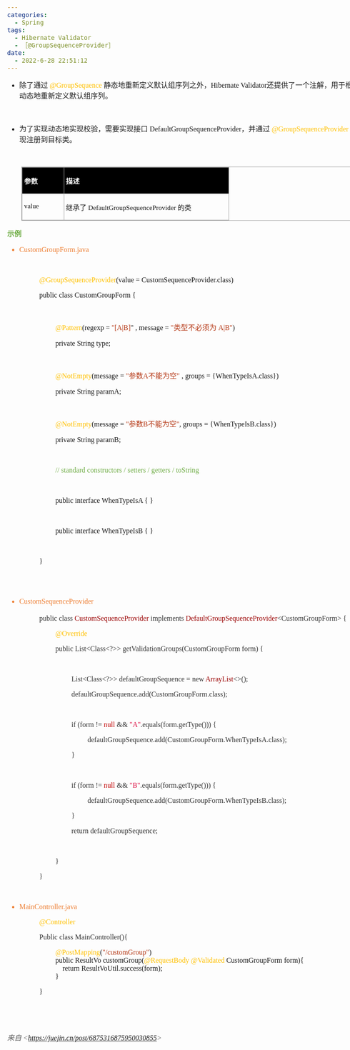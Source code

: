 ```yaml
---
categories:
  - Spring
tags:
  - Hibernate Validator
  - ［@GroupSequenceProvider］
date:
  - 2022-6-28 22:51:12
---
```


<body lang=zh-CN style='font-family:"Microsoft YaHei UI";font-size:12.0pt'>
<!--StartFragment-->

<div style='direction:ltr;border-width:100%'>

<div style='direction:ltr;margin-top:0in;margin-left:0in;width:8.9958in'>

<div style='direction:ltr;margin-top:0in;margin-left:0in;width:8.9958in'>

<ul type=disc style='direction:ltr;unicode-bidi:embed;margin-top:0in;
 margin-bottom:0in'>
 <li style='margin-top:0;margin-bottom:0;vertical-align:middle'><span
     style='font-family:"Microsoft YaHei UI";font-size:12.0pt' lang=zh-CN>除了通过</span><span
     style='font-family:"Comic Sans MS";font-size:12.0pt' lang=en-US> </span><span
     style='font-family:"Comic Sans MS";font-size:12.0pt;color:#FFC000'
     lang=zh-CN>@GroupSequence</span><span style='font-family:"Comic Sans MS";
     font-size:12.0pt' lang=en-US> </span><span style='font-family:"Microsoft YaHei UI";
     font-size:12.0pt' lang=zh-CN>静态地重新定义默认组序列之外，</span><span style='font-family:
     "Comic Sans MS";font-size:12.0pt' lang=zh-CN>Hibernate Validator</span><span
     style='font-family:"Microsoft YaHei UI";font-size:12.0pt' lang=zh-CN>还提供了一个注解，用于根据对象状态动态地重新定义默认组序列。</span></li>
</ul>

<p style='font-family:"Comic Sans MS";font-size:12.0pt'>&nbsp;</p>

<ul type=disc style='direction:ltr;unicode-bidi:embed;margin-top:0in;
 margin-bottom:0in'>
 <li style='margin-top:0;margin-bottom:0;vertical-align:middle'><span
     style='font-family:"Microsoft YaHei UI";font-size:12.0pt' lang=zh-CN>为了实现动态地实现校验，需要实现接口</span><span
     style='font-family:"Comic Sans MS";font-size:12.0pt' lang=en-US> </span><span
     style='font-family:"Comic Sans MS";font-size:12.0pt' lang=zh-CN>DefaultGroupSequenceProvider</span><span
     style='font-family:"Microsoft YaHei UI";font-size:12.0pt' lang=zh-CN>，并通过</span><span
     style='font-family:"Comic Sans MS";font-size:12.0pt' lang=en-US> </span><span
     style='font-family:"Comic Sans MS";font-size:12.0pt;color:#FFC000'
     lang=zh-CN>@GroupSequenceProvider</span><span style='font-family:"Comic Sans MS";
     font-size:12.0pt' lang=en-US> </span><span style='font-family:"Microsoft YaHei UI";
     font-size:12.0pt' lang=zh-CN>注释将该实现注册到目标类。</span></li>
</ul>

<p style='margin-left:.375in;font-family:"Comic Sans MS";font-size:
12.0pt'>&nbsp;</p>

<div style='direction:ltr'>

<table border=1 cellpadding=0 cellspacing=0 valign=top style='direction:ltr;
 border-collapse:collapse;border-style:solid;border-color:#A3A3A3;border-width:
 1pt;margin-left:.3333in' title="" summary="">
 <tr>
  <td style='border-style:solid;border-color:#A3A3A3;border-width:1pt;
  background-color:black;vertical-align:top;width:.8812in;padding:2.0pt 3.0pt 2.0pt 3.0pt'>
  <p style='font-family:"Microsoft YaHei UI";font-size:11.5pt;
  color:white'><span style='font-weight:bold'>参数</span></p>
  </td>
  <td style='border-style:solid;border-color:#A3A3A3;border-width:1pt;
  background-color:black;vertical-align:top;width:3.7527in;padding:2.0pt 3.0pt 2.0pt 3.0pt'>
  <p style='font-family:"Microsoft YaHei UI";font-size:11.5pt;
  color:white'><span style='font-weight:bold'>描述</span></p>
  </td>
 </tr>
 <tr>
  <td style='border-style:solid;border-color:#A3A3A3;border-width:1pt;
  vertical-align:top;width:.8812in;padding:2.0pt 3.0pt 2.0pt 3.0pt'>
  <p style='font-family:"Comic Sans MS";font-size:11.5pt'
  lang=en-US>value</p>
  </td>
  <td style='border-style:solid;border-color:#A3A3A3;border-width:1pt;
  vertical-align:top;width:3.7527in;padding:2.0pt 3.0pt 2.0pt 3.0pt'>
  <p style='font-size:11.5pt'><span style='font-family:"Microsoft YaHei UI"'
  lang=zh-CN>继承了</span><span style='font-family:"Comic Sans MS"' lang=en-US> </span><span
  style='font-family:"Comic Sans MS"' lang=zh-CN>DefaultGroupSequenceProvider</span><span
  style='font-family:"Comic Sans MS"' lang=en-US> </span><span
  style='font-family:"Microsoft YaHei UI"' lang=zh-CN>的类</span></p>
  </td>
 </tr>
</table>

</div>

<p style='font-family:"Microsoft YaHei UI";font-size:12.0pt;
color:#70AD47'><span style='font-weight:bold'>示例</span></p>

<ul type=disc style='direction:ltr;unicode-bidi:embed;margin-top:0in;
 margin-bottom:0in'>
 <li style='margin-top:0;margin-bottom:0;vertical-align:middle;color:#ED7D31'><span
     style='font-family:"Comic Sans MS";font-size:12.0pt' lang=zh-CN>CustomGroupForm</span><span
     style='font-family:"Comic Sans MS";font-size:12.0pt' lang=en-US>.java</span></li>
</ul>

<p style='margin-left:.375in;font-family:"Comic Sans MS";font-size:
12.0pt;color:#ED7D31' lang=en-US>&nbsp;</p>

<p style='margin-left:.75in;font-family:"Comic Sans MS";font-size:
12.0pt'><span style='color:#FFC000'>@GroupSequenceProvider</span>(value =
CustomSequenceProvider.class)</p>

<p style='margin-left:.75in;font-family:"Comic Sans MS";font-size:
12.0pt'>public class CustomGroupForm {</p>

<p style='margin-left:.75in;font-family:"Comic Sans MS";font-size:
12.0pt'>&nbsp;</p>

<p style='margin-left:1.125in;font-size:12.0pt'><span
style='font-family:"Comic Sans MS";color:#FFC000'>@Pattern</span><span
style='font-family:"Comic Sans MS"'>(regexp = </span><span style='font-family:
"Comic Sans MS";color:#B43512'>&quot;[A|B]</span><span style='font-family:"Comic Sans MS"'>&quot;
, message = </span><span style='font-family:"Comic Sans MS";color:#B43512'>&quot;</span><span
style='font-family:"Microsoft YaHei UI";color:#B43512'>类型不必须为</span><span
style='font-family:"Comic Sans MS";color:#B43512'> A|B&quot;</span><span
style='font-family:"Comic Sans MS"'>)</span></p>

<p style='margin-left:1.125in;font-family:"Comic Sans MS";
font-size:12.0pt'>private String type;</p>

<p style='margin-left:.75in;font-family:"Comic Sans MS";font-size:
12.0pt'>&nbsp;</p>

<p style='margin-left:1.125in;font-size:12.0pt'><span
style='font-family:"Comic Sans MS";color:#FFC000'>@NotEmpty</span><span
style='font-family:"Comic Sans MS"'>(message = </span><span style='font-family:
"Comic Sans MS";color:#B43512'>&quot;</span><span style='font-family:"Microsoft YaHei UI";
color:#B43512'>参数</span><span style='font-family:"Comic Sans MS";color:#B43512'>A</span><span
style='font-family:"Microsoft YaHei UI";color:#B43512'>不能为空</span><span
style='font-family:"Comic Sans MS";color:#B43512'>&quot;</span><span
style='font-family:"Comic Sans MS"'> , groups = {WhenTypeIsA.class})</span></p>

<p style='margin-left:1.125in;font-family:"Comic Sans MS";
font-size:12.0pt'>private String paramA;</p>

<p style='margin-left:.75in;font-family:"Comic Sans MS";font-size:
12.0pt'>&nbsp;</p>

<p style='margin-left:1.125in;font-size:12.0pt'><span
style='font-family:"Comic Sans MS";color:#FFC000'>@NotEmpty</span><span
style='font-family:"Comic Sans MS"'>(message = </span><span style='font-family:
"Comic Sans MS";color:#B43512'>&quot;</span><span style='font-family:"Microsoft YaHei UI";
color:#B43512'>参数</span><span style='font-family:"Comic Sans MS";color:#B43512'>B</span><span
style='font-family:"Microsoft YaHei UI";color:#B43512'>不能为空</span><span
style='font-family:"Comic Sans MS";color:#B43512'>&quot;</span><span
style='font-family:"Comic Sans MS"'>, groups = {WhenTypeIsB.class})</span></p>

<p style='margin-left:1.125in;font-family:"Comic Sans MS";
font-size:12.0pt'>private String paramB;</p>

<p style='margin-left:1.125in;font-family:"Comic Sans MS";
font-size:12.0pt'>&nbsp;</p>

<p style='margin-left:1.125in;font-family:"Comic Sans MS";
font-size:12.0pt;color:#70AD47'>// standard constructors / setters / getters /
toString</p>

<p style='margin-left:.75in;font-family:"Comic Sans MS";font-size:
12.0pt'>&nbsp;</p>

<p style='margin-left:1.125in;font-family:"Comic Sans MS";
font-size:12.0pt'><span lang=zh-CN>public interface WhenTypeIsA {</span><span
lang=en-US> </span><span lang=zh-CN>}</span></p>

<p style='margin-left:.75in;font-family:"Comic Sans MS";font-size:
12.0pt'>&nbsp;</p>

<p style='margin-left:1.125in;font-family:"Comic Sans MS";
font-size:12.0pt'><span lang=zh-CN>public interface WhenTypeIsB {</span><span
lang=en-US> </span><span lang=zh-CN>}</span></p>

<p style='margin-left:.75in;font-family:"Comic Sans MS";font-size:
12.0pt'>&nbsp;</p>

<p style='margin-left:.75in;font-family:"Comic Sans MS";font-size:
12.0pt'>}</p>

<p style='font-family:"Comic Sans MS";font-size:12.0pt'>&nbsp;</p>

<ul type=disc style='direction:ltr;unicode-bidi:embed;margin-top:0in;
 margin-bottom:0in'>
 <li style='margin-top:0;margin-bottom:0;vertical-align:middle;margin-top:26pt;
     margin-bottom:7pt;line-height:19pt;color:#ED7D31'><span style='font-family:
     "Comic Sans MS";font-size:12.0pt'>CustomSequenceProvider</span></li>
</ul>

<p style='margin-left:.75in;font-family:"Comic Sans MS";font-size:
12.0pt'><span style='color:#333333'>public class </span><span style='color:
#990000'>CustomSequenceProvider</span><span style='color:#333333'> implements </span><span
style='color:#990000'>DefaultGroupSequenceProvider</span><span
style='color:#333333'>&lt;CustomGroupForm&gt; {</span></p>

<p style='margin-left:1.125in;font-family:"Comic Sans MS";
font-size:12.0pt;color:#FFC000'>@Override</p>

<p style='margin-left:1.125in;font-family:"Comic Sans MS";
font-size:12.0pt;color:#333333'>public List&lt;Class&lt;?&gt;&gt;
getValidationGroups(CustomGroupForm form) {</p>

<p style='margin-left:1.125in;font-family:"Comic Sans MS";
font-size:12.0pt;color:#333333'>&nbsp;</p>

<p style='margin-left:1.5in;font-family:"Comic Sans MS";font-size:
12.0pt'><span style='color:#333333'>List&lt;Class&lt;?&gt;&gt;
defaultGroupSequence = new </span><span style='color:#990000'>ArrayList</span><span
style='color:#333333'>&lt;&gt;();</span></p>

<p style='margin-left:1.5in;font-family:"Comic Sans MS";font-size:
12.0pt;color:#333333'>defaultGroupSequence.add(CustomGroupForm.class);</p>

<p style='margin-left:1.5in;font-family:"Comic Sans MS";font-size:
12.0pt;color:#333333'>&nbsp;</p>

<p style='margin-left:1.5in;font-family:"Comic Sans MS";font-size:
12.0pt'><span style='color:#333333'>if (form != </span><span style='color:#C00000'>null</span><span
style='color:#333333'> &amp;&amp; </span><span style='color:#DD1144'>&quot;A&quot;</span><span
style='color:#333333'>.equals(form.getType())) {</span></p>

<p style='margin-left:1.875in;font-family:"Comic Sans MS";
font-size:12.0pt;color:#333333'>defaultGroupSequence.add(CustomGroupForm.WhenTypeIsA.class);</p>

<p style='margin-left:1.5in;font-family:"Comic Sans MS";font-size:
12.0pt;color:#333333'>}</p>

<p style='margin-left:1.5in;font-family:"Comic Sans MS";font-size:
12.0pt;color:#333333'>&nbsp;</p>

<p style='margin-left:1.5in;font-family:"Comic Sans MS";font-size:
12.0pt'><span style='color:#333333'>if (form != </span><span style='color:#C00000'>null</span><span
style='color:#333333'> &amp;&amp; </span><span style='color:#DD1144'>&quot;B&quot;</span><span
style='color:#333333'>.equals(form.getType())) {</span></p>

<p style='margin-left:1.875in;font-family:"Comic Sans MS";
font-size:12.0pt;color:#333333'>defaultGroupSequence.add(CustomGroupForm.WhenTypeIsB.class);</p>

<p style='margin-left:1.5in;font-family:"Comic Sans MS";font-size:
12.0pt;color:#333333'>}</p>

<p style='margin-left:1.5in;font-family:"Comic Sans MS";font-size:
12.0pt;color:#333333'>return defaultGroupSequence;</p>

<p style='margin-left:1.5in;font-family:"Comic Sans MS";font-size:
12.0pt;color:#333333'>&nbsp;</p>

<p style='margin-left:1.125in;font-family:"Comic Sans MS";
font-size:12.0pt;color:#333333'>}</p>

<p style='margin-left:.75in;font-family:"Comic Sans MS";font-size:
12.0pt;color:#333333'>}</p>

<p style='margin-left:.75in;font-family:"Comic Sans MS";font-size:
12.0pt;color:#333333'>&nbsp;</p>

<ul type=disc style='direction:ltr;unicode-bidi:embed;margin-top:0in;
 margin-bottom:0in'>
 <li style='margin-top:0;margin-bottom:0;vertical-align:middle;margin-top:0pt;
     margin-bottom:12pt;color:#ED7D31' lang=en-US><span style='font-family:
     "Comic Sans MS";font-size:12.0pt'>MainController.java</span></li>
</ul>

<p style='margin-left:.75in;font-family:"Comic Sans MS";font-size:
12.0pt;color:#FFC000'>@Controller</p>

<p style='margin-left:.75in;font-family:"Comic Sans MS";font-size:
12.0pt;color:#333333'>Public class MainController(){</p>

<p style='margin-left:1.125in;margin-top:0pt;margin-bottom:12pt;font-family:
"Comic Sans MS";font-size:12.0pt'><span style='color:#FFC000'>@PostMapping</span>(<span
style='color:#B43512'>&quot;/customGroup&quot;</span>)<br>
public ResultVo customGroup(<span style='color:#FFC000'>@RequestBody @Validated</span>
CustomGroupForm form){<br>
<span style='mso-spacerun:yes'>    </span>return
ResultVoUtil.success(form);<br>
}</p>

<p style='margin-left:.75in;font-family:"Comic Sans MS";font-size:
12.0pt' lang=en-US>}</p>

<p style='margin-left:.375in;font-family:"Comic Sans MS";font-size:
12.0pt;color:#333333'>&nbsp;</p>

<p style='margin-left:.75in;font-family:"Comic Sans MS";font-size:
9.5pt;color:#333333'>&nbsp;</p>

<p><cite style='font-size:12.0pt;color:#595959'><span
style='font-family:"Microsoft YaHei UI"'>来自</span><span style='font-family:
"Comic Sans MS"'> &lt;</span><a
href="https://juejin.cn/post/6875316875950030855"><span style='font-family:
"Comic Sans MS"'>https://juejin.cn/post/6875316875950030855</span></a><span
style='font-family:"Comic Sans MS"'>&gt; </span></cite></p>

</div>

</div>

</div>

<!--EndFragment-->
</body>
